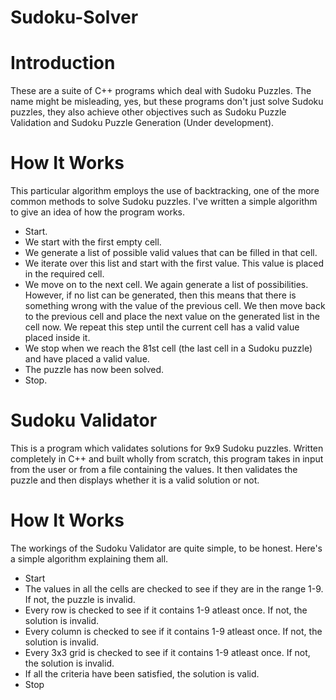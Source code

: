# Sudoku-Solver

# **Introduction**
These are a suite of C++ programs which deal with Sudoku Puzzles. The name might be misleading, yes, but these programs don't just solve Sudoku puzzles, they also achieve other objectives such as Sudoku Puzzle Validation and Sudoku Puzzle Generation (Under development).

# **How It Works**
This particular algorithm employs the use of backtracking, one of the more common methods to solve Sudoku puzzles. I've written a simple algorithm to give an idea of how the program works.

- Start.
- We start with the first empty cell.
- We generate a list of possible valid values that can be filled in that cell.
- We iterate over this list and start with the first value. This value is placed in the required cell.
- We move on to the next cell. We again generate a list of possibilities. However, if no list can be generated, then this means that there is something wrong with the  value of the previous cell. We then move back to the previous cell and place the next value on the generated list in the cell now. We repeat this step until the current cell has a valid value placed inside it.
- We stop when we reach the 81st cell (the last cell in a Sudoku puzzle) and have placed a valid value.
- The puzzle has now been solved.
- Stop.

# **Sudoku Validator**
This is a program which validates solutions for 9x9 Sudoku puzzles. Written completely in C++ and built wholly from scratch, this program takes in input from the user or from a file containing the values. It then validates the puzzle and then displays whether it is a valid solution or not.

# **How It Works**
The workings of the Sudoku Validator are quite simple, to be honest. Here's a simple algorithm explaining them all.

- Start
- The values in all the cells are checked to see if they are in the range 1-9. If not, the puzzle is invalid.
- Every row is checked to see if it contains 1-9 atleast once. If not, the solution is invalid.
- Every column is checked to see if it contains 1-9 atleast once. If not, the solution is invalid.
- Every 3x3 grid is checked to see if it contains 1-9 atleast once. If not, the solution is invalid.
- If all the criteria have been satisfied, the solution is valid.
- Stop
